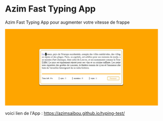 # Azim Fast Typing App
Azim Fast Typing App pour augmenter votre vitesse de frappe



![Alt text](capture.JPG "Title")


voici lien de l'App : https://azimsaibou.github.io/typing-test/
